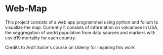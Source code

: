 # Web-Map
This project consists of a web app programmed using python and folium to visualize the map. Currently it consists of information on volcanoes in USA, the seggregation of world population from data sources and markers with covid19 mortality for each country.

Credits to Ardit Sulce's course on Udemy for inspiring this work

